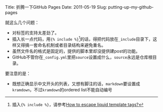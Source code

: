 Title: 折腾一下GitHub Pages
Date: 2011-05-19
Slug: putting-up-my-github-pages


就这么几个问题：

* 对标签的支持太差劲了。
* 插入长一点代码，用`{% include %}`[^liquid-markup-escape]的话，得把代码放在`_include`目录下，这样又得搞一套命名机制或者目录结构来避免重名。
* 虽然文件名的格式是固定的，提供的脚本里却没提供建post的功能。
* GitHub不管你在`_config.yml`里把`source`设置成什么，`source`永远是仓库根目录。

要注意的是：

* 既想正确显示中文开头的列表，又想有脚注的话，`markdown`要设置成`kramdown`，不过`kramdown`的ordered list不能自动编号


[^liquid-markup-escape]: 插入`{% include %}`，请参考[How to escape liquid template tags?](http://stackoverflow.com/questions/3426182/how-to-escape-liquid-template-tags)
